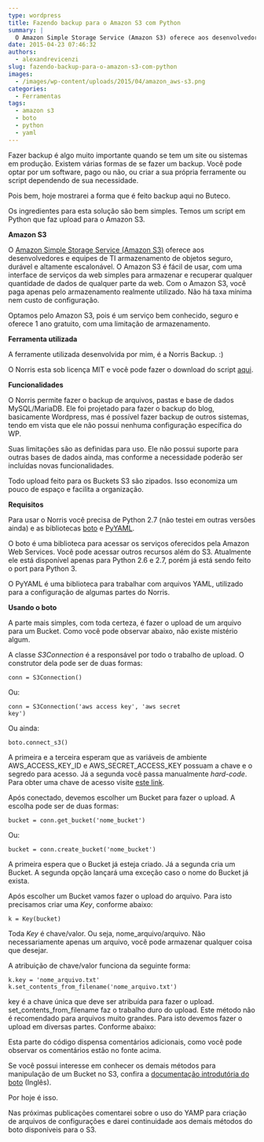 ```yaml
---
type: wordpress
title: Fazendo backup para o Amazon S3 com Python
summary: |
  O Amazon Simple Storage Service (Amazon S3) oferece aos desenvolvedores e equipes de TI armazenamento de objetos seguro, durável e altamente escalonável. O Amazon S3 é fácil de usar, com uma interface de serviços da web simples para armazenar e recuperar qualquer quantidade de dados de qualquer parte da web. Com o Amazon S3, você paga apenas pelo armazenamento realmente utilizado. Não há taxa mínima nem custo de configuração.
date: 2015-04-23 07:46:32
authors:
  - alexandrevicenzi
slug: fazendo-backup-para-o-amazon-s3-com-python
images:
  - /images/wp-content/uploads/2015/04/amazon_aws-s3.png
categories:
  - Ferramentas
tags:
  - amazon s3
  - boto
  - python
  - yaml
---
```


Fazer backup é algo muito importante quando se tem um site ou sistemas em produção. Existem várias formas de se fazer um backup. Você pode optar por um software, pago ou não, ou criar a sua própria ferramente ou script dependendo de sua necessidade.

Pois bem, hoje mostrarei a forma que é feito backup aqui no Buteco.

Os ingredientes para esta solução são bem simples. Temos um script em Python que faz upload para o Amazon S3.

<strong>Amazon S3</strong>

O <a href="http://aws.amazon.com/pt/s3/" target="_blank">Amazon Simple Storage Service (Amazon S3)</a> oferece aos desenvolvedores e equipes de TI armazenamento de objetos seguro, durável e altamente escalonável. O Amazon S3 é fácil de usar, com uma interface de serviços da web simples para armazenar e recuperar qualquer quantidade de dados de qualquer parte da web. Com o Amazon S3, você paga apenas pelo armazenamento realmente utilizado. Não há taxa mínima nem custo de configuração.

Optamos pelo Amazon S3, pois é um serviço bem conhecido, seguro e oferece 1 ano gratuito, com uma limitação de armazenamento.

<strong>Ferramenta utilizada</strong>

A ferramente utilizada desenvolvida por mim, é a Norris Backup. :)

O Norris esta sob licença MIT e você pode fazer o download do script <a href="https://github.com/alexandrevicenzi/norris-backup" target="_blank">aqui</a>.

<strong>Funcionalidades</strong>

O Norris permite fazer o backup de arquivos, pastas e base de dados MySQL/MariaDB. Ele foi projetado para fazer o backup do blog, basicamente Wordpress, mas é possível fazer backup de outros sistemas, tendo em vista que ele não possui nenhuma configuração específica do WP.

Suas limitações são as definidas para uso. Ele não possui suporte para outras bases de dados ainda, mas conforme a necessidade poderão ser incluídas novas funcionalidades.

Todo upload feito para os Buckets S3 são zipados. Isso economiza um pouco de espaço e facilita a organização.

<strong>Requisitos</strong>

Para usar o Norris você precisa de Python 2.7 (não testei em outras versões ainda) e as bibliotecas <a href="http://boto.readthedocs.org/en/latest/index.html" target="_blank">boto</a> e <a href="http://pyyaml.org/" target="_blank">PyYAML</a>.

O boto é uma biblioteca para acessar os serviços oferecidos pela Amazon Web Services. Você pode acessar outros recursos além do S3. Atualmente ele está disponível apenas para Python 2.6 e 2.7, porém já está sendo feito o port para Python 3.

O PyYAML é uma biblioteca para trabalhar com arquivos YAML, utilizado para a configuração de algumas partes do Norris.

<strong>Usando o boto</strong>

A parte mais simples, com toda certeza, é fazer o upload de um arquivo para um Bucket. Como você pode observar abaixo, não existe mistério algum.

<script src="//gistfy-app.herokuapp.com/github/ButecoOpenSource/boto-s3/s3_upload.py" type="text/javascript"></script>

A classe <em>S3Connection</em> é a responsável por todo o trabalho de upload. O construtor dela pode ser de duas formas:

<code>conn = S3Connection()</code>

Ou:

<code>conn = S3Connection('aws access key', 'aws secret key')</code>

Ou ainda:

<code>boto.connect_s3()</code>

A primeira e a terceira esperam que as variáveis de ambiente AWS_ACCESS_KEY_ID e AWS_SECRET_ACCESS_KEY possuam a chave e o segredo para acesso. Já a segunda você passa manualmente <em>hard-code</em>. Para obter uma chave de acesso visite <a href="http://docs.aws.amazon.com/AWSSimpleQueueService/latest/SQSGettingStartedGuide/AWSCredentials.html" target="_blank">este link</a>.

Após conectado, devemos escolher um Bucket para fazer o upload. A escolha pode ser de duas formas:

<code>bucket = conn.get_bucket('nome_bucket')</code>

Ou:

<code>bucket = conn.create_bucket('nome_bucket')</code>

A primeira espera que o Bucket já esteja criado. Já a segunda cria um Bucket. A segunda opção lançará uma exceção caso o nome do Bucket já exista.

Após escolher um Bucket vamos fazer o upload do arquivo. Para isto precisamos criar uma <em>Key</em>, conforme abaixo:

<code>k = Key(bucket)</code>

Toda <em>Key</em> é chave/valor. Ou seja, nome_arquivo/arquivo. Não necessariamente apenas um arquivo, você pode armazenar qualquer coisa que desejar.

A atribuição de chave/valor funciona da seguinte forma:

<code>k.key = 'nome_arquivo.txt'
 k.set_contents_from_filename('nome_arquivo.txt')</code>

key é a chave única que deve ser atribuída para fazer o upload. set_contents_from_filename faz o trabalho duro do upload. Este método não é recomendado para arquivos muito grandes. Para isto devemos fazer o upload em diversas partes. Conforme abaixo:

<script src="//gistfy-app.herokuapp.com/github/ButecoOpenSource/boto-s3/s3_large_upload.py" type="text/javascript"></script>

Esta parte do código dispensa comentários adicionais, como você pode observar os comentários estão no fonte acima.

Se você possui interesse em conhecer os demais métodos para manipulação de um Bucket no S3, confira a <a href="http://boto.readthedocs.org/en/latest/s3_tut.html" target="_blank">documentação introdutória do boto</a> (Inglês).

Por hoje é isso.

Nas próximas publicações comentarei sobre o uso do YAMP para criação de arquivos de configurações e darei continuidade aos demais métodos do boto disponíveis para o S3.
